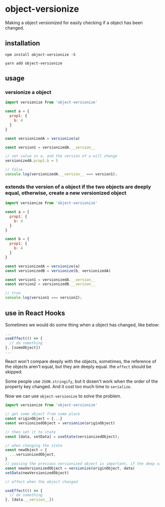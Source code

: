 # object-versionize

Making a object versionized for easily checking if a object has been changed.

## installation

```console
npm install object-versionize -S

yarn add object-versionize
```

## usage

### versionize a object

```javascript
import versionize from 'object-versionize'

const a = {
  prop1: {
    b: 4
  }
}

const versionizedA = versionize(a)

const version1 = versionizedA.__version__

// set value in a, and the version of a will change
versionizedA.prop1.b = 5

// false
console.log(versionizedA.__version__ === version1);
```

### extends the version of a object if the two objects are deeply equal, otherwise, create a new versionized object

```javascript
import versionize from 'object-versionize'

const a = {
  prop1: {
    b: 4
  }
}

const b = {
  prop1: {
    b: 4
  }
}

const versionizedA = versionize(a)
const versionizedB = versionize(b, versionizedA)

const version1 = versionizedA.__version__
const version2 = versionizedB.__version__

// true
console.log(version1 === version2);
```

## use in React Hooks

Sometimes we would do some thing when a object has changed, like below:

```javascript
...
useEffect(() => {
  // do something
}, [someObject])
...
```

React won't compare deeply with the objects, sometimes, the reference of the objects aren't equal, but they are deeply equal. the `effect` should be skipped.

Some people use `JSON.stringify`, but it dosen't work when the order of the property key changed. And it cost too much time to `serialize`.

Now we can use `object-versionize` to solve the problem.

```javascript
import versionize from 'object-versionize'

// get some object from some place
const originObject = {...}
const versionizedObject = versionize(originObject)

// then set it to state
const [data, setData] = useState(versionizedObject);

// when changing the state
const newObject = {
  ...versionizedObject,
}
// passing the previous versionized object is important, if the deep value of the two objects are the same, the new version of the new object will stay the same.
const newVersionizedObject = versionize(originObject, data)
setData(newVersionizedObject)

// effect when the object changed

useEffect(() => {
  // do something
}, [data.__version__])
```

